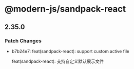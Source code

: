 # @modern-js/sandpack-react

## 2.35.0

### Patch Changes

- b7b24e7: feat(sandpack-react): support custom active file

  feat(sandpack-react): 支持自定义默认展示文件
